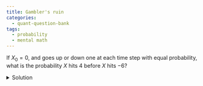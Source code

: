 ```yaml
---
title: Gambler's ruin
categories:
  - quant-question-bank
tags:
  - probability
  - mental math
---
```


If $X_0=0$, and goes up or down one at each time step with equal
probability, what is the probability $X$ hits $4$ before $X$ hits $-6$?

<details>
  <summary>Solution</summary>
  

This is a very standard problem. The general solution is $a/(a+b)$, in this case $2/5$.
</details>